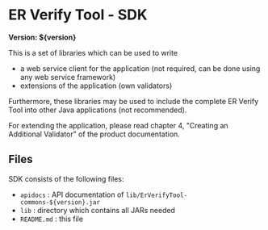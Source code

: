 ER Verify Tool - SDK
====================

**Version: ${version}**

This is a set of libraries which can be used to write
- a web service client for the application (not required, can be done using any
  web service framework)
- extensions of the application (own validators)

Furthermore, these libraries may be used to include the complete ER Verify Tool
into other Java applications (not recommended).

For extending the application, please read chapter 4, "Creating an Additional
Validator" of the product documentation.


Files
-----

SDK consists of the following files:

- `apidocs`   : API documentation of `lib/ErVerifyTool-commons-${version}.jar`
- `lib`       : directory which contains all JARs needed
- `README.md` : this file
